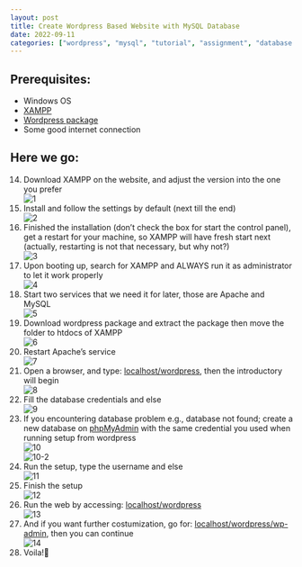 ```yaml
---
layout: post
title: Create Wordpress Based Website with MySQL Database
date: 2022-09-11
categories: ["wordpress", "mysql", "tutorial", "assignment", "database security"]
---
```


## Prerequisites:
- Windows OS
- [XAMPP](https://www.apachefriends.org/download.html)
- [Wordpress package](https://wordpress.org/download/)
- Some good internet connection

## Here we go:
14.	Download XAMPP on the website, and adjust the version into the one you prefer  
![1](https://github.com/wyebit/wyebit.github.io/blob/main/assets/images/posts/2022-09-11-create-wordpress-based-website-with-mysql-database/1.png?raw=true)
2.	Install and follow the settings by default (next till the end)  
![2](https://github.com/wyebit/wyebit.github.io/blob/main/assets/images/posts/2022-09-11-create-wordpress-based-website-with-mysql-database/2.png?raw=true)
3.	Finished the installation (don’t check the box for start the control panel), get a restart for your machine, so XAMPP will have fresh start next (actually, restarting is not that necessary, but why not?)  
![3](https://github.com/wyebit/wyebit.github.io/blob/main/assets/images/posts/2022-09-11-create-wordpress-based-website-with-mysql-database/3.png?raw=true)
4.	Upon booting up, search for XAMPP and ALWAYS run it as administrator to let it work properly  
![4](https://github.com/wyebit/wyebit.github.io/blob/main/assets/images/posts/2022-09-11-create-wordpress-based-website-with-mysql-database/4.png?raw=true)
5.	Start two services that we need it for later, those are Apache and MySQL  
![5](https://github.com/wyebit/wyebit.github.io/blob/main/assets/images/posts/2022-09-11-create-wordpress-based-website-with-mysql-database/5.png?raw=true)
6.	Download wordpress package and extract the package then move the folder to htdocs of XAMPP  
![6](https://github.com/wyebit/wyebit.github.io/blob/main/assets/images/posts/2022-09-11-create-wordpress-based-website-with-mysql-database/6.png?raw=true)
7.	Restart Apache’s service  
![7](https://github.com/wyebit/wyebit.github.io/blob/main/assets/images/posts/2022-09-11-create-wordpress-based-website-with-mysql-database/7.png?raw=true)
8.	Open a browser, and type: [localhost/wordpress](localhost/wordpress), then the introductory will begin  
![8](https://github.com/wyebit/wyebit.github.io/blob/main/assets/images/posts/2022-09-11-create-wordpress-based-website-with-mysql-database/8.png?raw=true)
9.	Fill the database credentials and else  
![9](https://github.com/wyebit/wyebit.github.io/blob/main/assets/images/posts/2022-09-11-create-wordpress-based-website-with-mysql-database/9.png?raw=true)
10. If you encountering database problem e.g., database not found; create a new database on [phpMyAdmin](localhost/phpmyadmin) with the same credential you used when running setup from wordpress  
![10](https://github.com/wyebit/wyebit.github.io/blob/main/assets/images/posts/2022-09-11-create-wordpress-based-website-with-mysql-database/10.png?raw=true)  
![10-2](https://github.com/wyebit/wyebit.github.io/blob/main/assets/images/posts/2022-09-11-create-wordpress-based-website-with-mysql-database/10-2.png?raw=true)
11. Run the setup, type the username and else  
![11](https://github.com/wyebit/wyebit.github.io/blob/main/assets/images/posts/2022-09-11-create-wordpress-based-website-with-mysql-database/11.png?raw=true)
12. Finish the setup  
![12](https://github.com/wyebit/wyebit.github.io/blob/main/assets/images/posts/2022-09-11-create-wordpress-based-website-with-mysql-database/12.png?raw=true)
13. Run the web by accessing: [localhost/wordpress](localhost/wordpress)  
![13](https://github.com/wyebit/wyebit.github.io/blob/main/assets/images/posts/2022-09-11-create-wordpress-based-website-with-mysql-database/13.png?raw=true)
14. And if you want further costumization, go for: [localhost/wordpress/wp-admin](localhost/wordpress/wp-admin), then you can continue  
![14](https://github.com/wyebit/wyebit.github.io/blob/main/assets/images/posts/2022-09-11-create-wordpress-based-website-with-mysql-database/14.png?raw=true)
15. Voila!:clap: